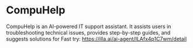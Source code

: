 # CompuHelp
CompuHelp is an AI-powered IT support assistant. It assists users in troubleshooting technical issues, provides step-by-step guides, and suggests solutions for 
Fast try: https://illa.ai/ai-agent/ILAfx4p1C7wm/detail
